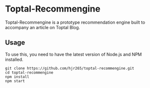 # Toptal-Recommengine

Toptal-Recommengine is a prototype recommendation engine built to accompany an article on Toptal Blog.

## Usage

To use this, you need to have the latest version of Node.js and NPM installed.

```
git clone https://github.com/hjr265/toptal-recommengine.git
cd toptal-recommengine
npm install
npm start
```
